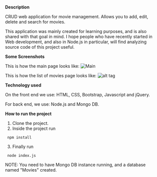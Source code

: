 **Description**

CRUD web application for movie management. Allows you to add, edit, delete and search for movies.

This application was mainly created for learning purposes, and is also shared with that
goal in mind. I hope people who have recently started in Web development, and also in Node.js
in particular, will find analyzing source code of this project useful.

**Some Screenshots**

This is how the main page looks like:
![Main](https://github.com/giorgim/MovieManagementApp/blob/master/img/main.png)

This is how the list of movies page looks like:
![alt tag](https://github.com/giorgim/MovieManagementApp/blob/master/img/list.png)


**Technology used**

On the front end we use: HTML, CSS, Bootstrap, Javascript and jQuery.

For back end, we use: Node.js and Mongo DB.

**How to run the project**

1. Clone the project.
2. Inside the project run

  ` npm install` 

3. Finally run

  ` node index.js` 

NOTE: You need to have Mongo DB instance running, and a database named "Movies" created.
